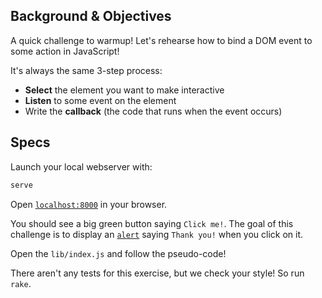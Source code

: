 ## Background & Objectives

A quick challenge to warmup! Let's rehearse how to bind a DOM event to some action in JavaScript!

It's always the same 3-step process:

- **Select** the element you want to make interactive
- **Listen** to some event on the element
- Write the **callback** (the code that runs when the event occurs)

## Specs

Launch your local webserver with:

```bash
serve
```

Open [`localhost:8000`](http://localhost:8000) in your browser.

You should see a big green button saying `Click me!`. The goal of this challenge is to display an [`alert`](https://developer.mozilla.org/en-US/docs/Web/API/Window/alert) saying `Thank you!` when you click on it.

Open the `lib/index.js` and follow the pseudo-code!

There aren't any tests for this exercise, but we check your style! So run `rake`.
